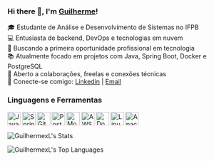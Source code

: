 ### Hi there 👋, I'm [Guilherme](https://www.linkedin.com/in/guilhermee-santos/)!

🎓 Estudante de Análise e Desenvolvimento de Sistemas no IFPB  
💻 Entusiasta de backend, DevOps e tecnologias em nuvem  
🚀 Buscando a primeira oportunidade profissional em tecnologia  
📚 Atualmente focado em projetos com Java, Spring Boot, Docker e PostgreSQL  
🤝 Aberto a colaborações, freelas e conexões técnicas
<br>
💬 Conecte-se comigo: [Linkedin](https://www.linkedin.com/in/guilhermee-santos/) | [Email](mailto:contato@guilhermesantosmj)

### Linguagens e Ferramentas

<p align="left">
  <img align="left" width="30px" title="Java" alt="Java" src="https://cdn.jsdelivr.net/gh/devicons/devicon@latest/icons/java/java-original.svg" />
  <img align="left" width="30px" title="Springboot" alt="Springboot" src="https://cdn.jsdelivr.net/gh/devicons/devicon@latest/icons/spring/spring-original.svg" />
  <img align="left" width="30px" title="Git" alt="Git" src="https://cdn.jsdelivr.net/gh/devicons/devicon@latest/icons/git/git-plain.svg" />
  <img align="left" width="30px" title="PostgeSQL" alt="PostgeSQL" src="https://cdn.jsdelivr.net/gh/devicons/devicon@latest/icons/postgresql/postgresql-original.svg" />
  <img align="left" width="30px" title="MongoDB" alt="MongoDB" src="https://cdn.jsdelivr.net/gh/devicons/devicon@latest/icons/mongodb/mongodb-original-wordmark.svg" />
  <img align="left" width="30px" title="AWS" alt="AWS" src="https://cdn.jsdelivr.net/gh/devicons/devicon@latest/icons/amazonwebservices/amazonwebservices-plain-wordmark.svg" />
  <img align="left" width="30px" title="Docker" alt="Docker" src="https://cdn.jsdelivr.net/gh/devicons/devicon@latest/icons/docker/docker-original.svg" />
  <img align="left" width="30px" title="Linux" alt="Linux" src="https://cdn.jsdelivr.net/gh/devicons/devicon@latest/icons/linux/linux-original.svg" />
  <img align="left" width="30px" title="Apache Kafka" alt="Apache Kafka" src="https://cdn.jsdelivr.net/gh/devicons/devicon@latest/icons/apache/apache-original.svg" />
</p>

<br>

<p style="display: flex; align-items: flex-start; gap: 20px;">

![GuilhermexL's Stats](https://github-readme-stats.vercel.app/api?username=GuilhermexL&theme=nightowl&show_icons=true&hide_border=true&count_private=true)

![GuilhermexL's Top Languages](https://github-readme-stats.vercel.app/api/top-langs/?username=GuilhermexL&theme=nightowl&show_icons=true&hide_border=true&layout=compact)

</p>

